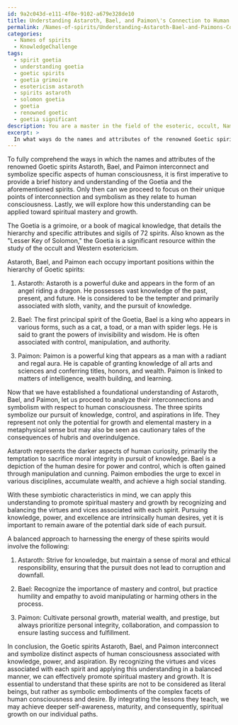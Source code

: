 ```yaml
---
id: 9a2c043d-e111-4f8e-9102-a679e328de10
title: Understanding Astaroth, Bael, and Paimon\'s Connection to Human Consciousness
permalink: /Names-of-spirits/Understanding-Astaroth-Bael-and-Paimons-Connection-to-Human-Consciousness/
categories:
  - Names of spirits
  - KnowledgeChallenge
tags:
  - spirit goetia
  - understanding goetia
  - goetic spirits
  - goetia grimoire
  - esotericism astaroth
  - spirits astaroth
  - solomon goetia
  - goetia
  - renowned goetic
  - goetia significant
description: You are a master in the field of the esoteric, occult, Names of spirits and Education. You are a writer of tests, challenges, books and deep knowledge on Names of spirits for initiates and students to gain deep insights and understanding from. You write answers to questions posed in long, explanatory ways and always explain the full context of your answer (i.e., related concepts, formulas, examples, or history), as well as the step-by-step thinking process you take to answer the challenges. Be rigorous and thorough, and summarize the key themes, ideas, and conclusions at the end.
excerpt: > 
  In what ways do the names and attributes of the renowned Goetic spirits Astaroth, Bael, and Paimon interconnect and symbolize specific aspects of human consciousness, and how can this understanding be applied to improve one's spiritual mastery and growth?
---
```

To fully comprehend the ways in which the names and attributes of the renowned Goetic spirits Astaroth, Bael, and Paimon interconnect and symbolize specific aspects of human consciousness, it is first imperative to provide a brief history and understanding of the Goetia and the aforementioned spirits. Only then can we proceed to focus on their unique points of interconnection and symbolism as they relate to human consciousness. Lastly, we will explore how this understanding can be applied toward spiritual mastery and growth.

The Goetia is a grimoire, or a book of magical knowledge, that details the hierarchy and specific attributes and sigils of 72 spirits. Also known as the "Lesser Key of Solomon," the Goetia is a significant resource within the study of the occult and Western esotericism.

Astaroth, Bael, and Paimon each occupy important positions within the hierarchy of Goetic spirits:

1. Astaroth: Astaroth is a powerful duke and appears in the form of an angel riding a dragon. He possesses vast knowledge of the past, present, and future. He is considered to be the tempter and primarily associated with sloth, vanity, and the pursuit of knowledge.

2. Bael: The first principal spirit of the Goetia, Bael is a king who appears in various forms, such as a cat, a toad, or a man with spider legs. He is said to grant the powers of invisibility and wisdom. He is often associated with control, manipulation, and authority.

3. Paimon: Paimon is a powerful king that appears as a man with a radiant and regal aura. He is capable of granting knowledge of all arts and sciences and conferring titles, honors, and wealth. Paimon is linked to matters of intelligence, wealth building, and learning.

Now that we have established a foundational understanding of Astaroth, Bael, and Paimon, let us proceed to analyze their interconnections and symbolism with respect to human consciousness. The three spirits symbolize our pursuit of knowledge, control, and aspirations in life. They represent not only the potential for growth and elemental mastery in a metaphysical sense but may also be seen as cautionary tales of the consequences of hubris and overindulgence.

Astaroth represents the darker aspects of human curiosity, primarily the temptation to sacrifice moral integrity in pursuit of knowledge. Bael is a depiction of the human desire for power and control, which is often gained through manipulation and cunning. Paimon embodies the urge to excel in various disciplines, accumulate wealth, and achieve a high social standing.

With these symbiotic characteristics in mind, we can apply this understanding to promote spiritual mastery and growth by recognizing and balancing the virtues and vices associated with each spirit. Pursuing knowledge, power, and excellence are intrinsically human desires, yet it is important to remain aware of the potential dark side of each pursuit.

A balanced approach to harnessing the energy of these spirits would involve the following:

1. Astaroth: Strive for knowledge, but maintain a sense of moral and ethical responsibility, ensuring that the pursuit does not lead to corruption and downfall.

2. Bael: Recognize the importance of mastery and control, but practice humility and empathy to avoid manipulating or harming others in the process.

3. Paimon: Cultivate personal growth, material wealth, and prestige, but always prioritize personal integrity, collaboration, and compassion to ensure lasting success and fulfillment.

In conclusion, the Goetic spirits Astaroth, Bael, and Paimon interconnect and symbolize distinct aspects of human consciousness associated with knowledge, power, and aspiration. By recognizing the virtues and vices associated with each spirit and applying this understanding in a balanced manner, we can effectively promote spiritual mastery and growth. It is essential to understand that these spirits are not to be considered as literal beings, but rather as symbolic embodiments of the complex facets of human consciousness and desire. By integrating the lessons they teach, we may achieve deeper self-awareness, maturity, and consequently, spiritual growth on our individual paths.
